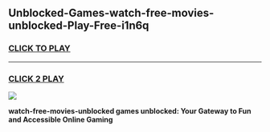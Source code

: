 
## Unblocked-Games-watch-free-movies-unblocked-Play-Free-i1n6q
<h3>
<a href="https://premium76.site?title=watch-free-movies-unblocked&ref=18A1">CLICK TO PLAY</a></h3>
<hr>

<h3>
<a href="https://premium76.site?title=watch-free-movies-unblocked&ref=18A1">CLICK 2 PLAY</a>
  
</h3>

<a href="https://premium76.site?title=watch-free-movies-unblocked&ref=18A1"><img src="https://clearcache.store/games.png"></a>


**watch-free-movies-unblocked games unblocked: Your Gateway to Fun and Accessible Online Gaming**
